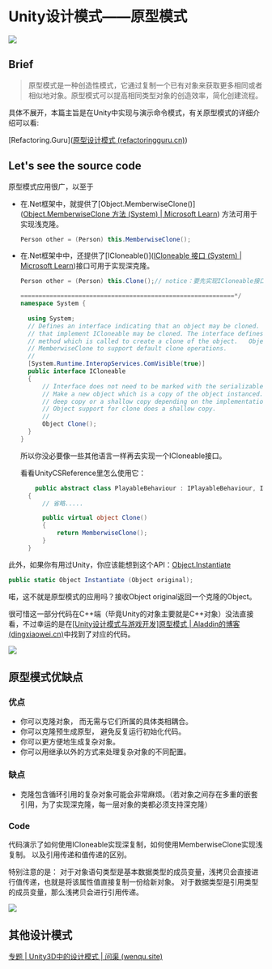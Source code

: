 # Unity设计模式——原型模式

![](https://pic.wenqu.space/other/design-pattern/prototype.png)

## Brief

> 原型模式是一种创造性模式，它通过复制一个已有对象来获取更多相同或者相似地对象。原型模式可以提高相同类型对象的创造效率，简化创建流程。

具体不展开，本篇主旨是在Unity中实现与演示命令模式，有关原型模式的详细介绍可以看:

[Refactoring.Guru]([原型设计模式 (refactoringguru.cn)](https://refactoringguru.cn/design-patterns/prototype))



## Let's see the source code

原型模式应用很广，以至于

- 在.Net框架中，就提供了[Object.MemberwiseClone()]([Object.MemberwiseClone 方法 (System) | Microsoft Learn](https://learn.microsoft.com/zh-cn/dotnet/api/system.object.memberwiseclone?view=net-7.0#system-object-memberwiseclone)) 方法可用于实现浅克隆。

  ```c#
  Person other = (Person) this.MemberwiseClone();
  ```

- 在.Net框架中中，还提供了[ICloneable()]([ICloneable 接口 (System) | Microsoft Learn](https://learn.microsoft.com/zh-cn/dotnet/api/system.icloneable?view=net-7.0))接口可用于实现深克隆。

  ```c#
  Person other = (Person) this.Clone();// notice：要先实现ICloneable接口（）
  ```

  ```c#
  ===========================================================*/
  namespace System {
    
    using System;
    // Defines an interface indicating that an object may be cloned.  Only objects 
    // that implement ICloneable may be cloned. The interface defines a single 
    // method which is called to create a clone of the object.   Object defines a method
    // MemberwiseClone to support default clone operations.
    // 
    [System.Runtime.InteropServices.ComVisible(true)]
    public interface ICloneable
    {
        // Interface does not need to be marked with the serializable attribute
        // Make a new object which is a copy of the object instanced.  This object may be either
        // deep copy or a shallow copy depending on the implementation of clone.  The default
        // Object support for clone does a shallow copy.
        // 
        Object Clone();
    }
  }
  ```

  所以你没必要像一些其他语言一样再去实现一个ICloneable接口。

  看看UnityCSReference里怎么使用它：

  ```c#
      public abstract class PlayableBehaviour : IPlayableBehaviour, ICloneable
    {
        // 省略.....
  
        public virtual object Clone()
        {
            return MemberwiseClone();
        }
    }
  ```

此外，如果你有用过Unity，你应该能想到这个API：[Object.Instantiate](https://docs.unity3d.com/cn/2021.3/ScriptReference/Object.html)

```c#
public static Object Instantiate (Object original);
```

喏，这不就是原型模式的应用吗？接收Object original返回一个克隆的Object。

很可惜这一部分代码在C++端（毕竟Unity的对象主要就是C++对象）没法直接看，不过幸运的是在[[Unity设计模式与游戏开发\]原型模式 | Aladdin的博客 (dingxiaowei.cn)](http://dingxiaowei.cn/2017/05/15/)中找到了对应的代码。

![](http://dingxiaowei.cn/2017/05/15/4.png)



## 原型模式优缺点

### 优点

-  你可以克隆对象， 而无需与它们所属的具体类相耦合。
-  你可以克隆预生成原型， 避免反复运行初始化代码。
-  你可以更方便地生成复杂对象。
-  你可以用继承以外的方式来处理复杂对象的不同配置。

### 缺点

- 克隆包含循环引用的复杂对象可能会非常麻烦。（若对象之间存在多重的嵌套引用，为了实现深克隆，每一层对象的类都必须支持深克隆）

### Code

代码演示了如何使用ICloneable实现深复制，如何使用MemberwiseClone实现浅复制。
以及引用传递和值传递的区别。

特别注意的是：
对于对象语句类型是基本数据类型的成员变量，浅拷贝会直接进行值传递，也就是将该属性值直接复制一份给新对象。
对于数据类型是引用类型的成员变量，那么浅拷贝会进行引用传递。

![](https://wenqu-1315878694.cos.ap-shanghai.myqcloud.com/www/uploads/2023/01/31/20230131184358.png)

## 其他设计模式

[专题 | Unity3D中的设计模式 | 问渠 (wenqu.site)](https://wenqu.site/Unity-Design-Pattern.html)